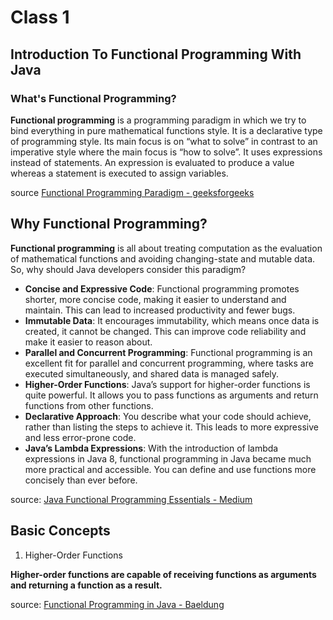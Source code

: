 # Class 1

## Introduction To Functional Programming With Java

### What's Functional Programming?

**Functional programming** is a programming paradigm in which we try to
bind everything in pure mathematical functions style. It is a declarative
type of programming style. Its main focus is on “what to solve” in contrast
to an imperative style where the main focus is “how to solve”. It uses expressions
instead of statements. An expression is evaluated to produce a value whereas a
statement is executed to assign variables.

source [Functional Programming Paradigm - geeksforgeeks](https://www.geeksforgeeks.org/functional-programming-paradigm/)

## Why Functional Programming?

**Functional programming** is all about treating computation as the evaluation of mathematical functions and avoiding
changing-state and mutable data. So, why should Java developers consider this paradigm?

- **Concise and Expressive Code**: Functional programming promotes shorter, more concise code, making it easier to
  understand and maintain. This can lead to increased productivity and fewer bugs.
- **Immutable Data**: It encourages immutability, which means once data is created, it cannot be changed. This can
  improve code reliability and make it easier to reason about.
- **Parallel and Concurrent Programming**: Functional programming is an excellent fit for parallel and concurrent
  programming, where tasks are executed simultaneously, and shared data is managed safely.
- **Higher-Order Functions**: Java’s support for higher-order functions is quite powerful. It allows you to pass functions
  as arguments and return functions from other functions.
- **Declarative Approach**: You describe what your code should achieve, rather than listing the steps to achieve it.
  This leads to more expressive and less error-prone code.
- **Java’s Lambda Expressions**: With the introduction of lambda expressions in Java 8, functional programming in Java
  became much more practical and accessible. You can define and use functions more concisely than ever before.

source: [Java Functional Programming Essentials - Medium](https://medium.com/@furkanalniak/java-functional-programming-essentials-efb9aef1290e)

## Basic Concepts

1. Higher-Order Functions

**Higher-order functions are capable of receiving functions as arguments and returning a function as a result.**

source: [Functional Programming in Java - Baeldung](https://www.baeldung.com/java-functional-programming)

